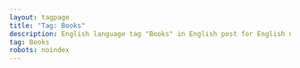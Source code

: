 ```yaml
---
layout: tagpage
title: "Tag: Books"
description: English language tag "Books" in English post for English native people from British CommonWealth.
tag: Books
robots: noindex
---
```

